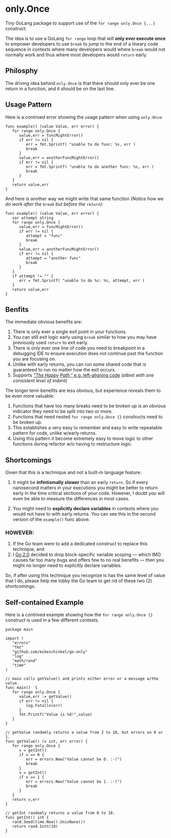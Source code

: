 # only.Once

Tiny GoLang package to support use of the `for range only.Once {...}` construct. 

The idea is to use a GoLang `for range` loop that will **only ever execute once** to empower developers to use `break` to jump to the end of a lineary code sequence in contexts where many developers would where `break` would not normally work and thus where most developers would `return` early.

## Philosphy

The driving idea behind `only.Once` is that there should only ever be one return in a function, and it should be on the last line. 

## Usage Pattern

Here is a contrived error showing the usage pattern when using `only.Once`:

```golang
func example() (value Value, err error) {
   for range only.Once {
      value,err = funcMightError()
      if err != nil {
         err = fmt.Sprintf( "unable to do func: %s, err )
         break
      }
      value,err = anotherFuncMightError()
      if err != nil {
         err = fmt.Sprintf( "unable to do another func: %s, err )
         break
      }
   }
   return value,err
}
```

And here is another way we might write that same function _(Notice how we do work after the `break` but before the `return`):_

```golang
func example() (value Value, err error) {
   var attempt string
   for range only.Once {
      value,err = funcMightError()
      if err != nil {
         attempt = "func"
         break
      }
      value,err = anotherFuncMightError()
      if err != nil {
         attempt = "another func"
         break
      }
   }
   if attempt != "" {
      err = fmt.Sprintf( "unable to do %s: %s, attempt, err )
   }
   return value,err
}
```

## Benfits

The immediate obvious benefits are:

1. There is only ever a single exit point in your functions.
2. You can still exit logic early using `break` similar to how you may have previously used `return` to exit early.
3. There is only ever one line of code you need to breakpoint in a debugging IDE to ensure execution does not continue past the function you are focusing on.
4. Unlike with early returns, you can run some shared code that is guaranteed to run no matter how the exit occurs.
5. Supports [_"The Happy_](https://medium.com/@matryer/line-of-sight-in-code-186dd7cdea88) [_Path,"_ e.g. left-aligning code](https://maelvls.dev/go-happy-line-of-sight/) _(albiet with one consistent level of indent)_

The longer term benefits are less obvious, but experience reveals them to be even more valuable:

1. Functions that have too many breaks need to be broken up is an obvious indicator they need to be split into two or more.
2. Functions that need nested `for range only.Once {}` constructs need to be broken up.
3. This establishes a very easy to remember and easy to write repeatable pattern for code, unlike w/early returns.
4. Using this pattern it become extremely easy to move logic to other functions during refactor w/o having to restructure logic.

## Shortcomings
Given that this is a technique and not a built-in language feature:

1. It might be **infintismally slower** than an early `return`. So if every nanosecond matters in your executions you might be better to return early in the time critical sections of your code. However, I doubt you will even be able to measure the differences in most cases.

2. You might need to **explicitly declare variables** in contexts where you would not have to with early returns. You can see this in the second version of the `example()` func above.

### HOWEVER:

1. If the Go team were to add a dedicated construct to replace this technique, and 
2. I [Go 2.0](https://github.com/golang/go/wiki/Go2) decided to drop block-specific variable scoping — which IMO causes far too many bugs and offers few to no real benefits — then you might no longer need to explicitly declare variables.

So, if after using this technique you recognize is has the same level of value that I do, please help me lobby the Go team to get rid of these two (2) shortcomings.

## Self-contained Example

Here is a contrived example showing how the `for range only.Once {}` construct is used in a few different contexts.

```
package main

import (
   "errors"
   "fmt"
   "github.com/mikeschinkel/go-only"
   "log"
   "math/rand"
   "time"
)

// main calls getValue() and prints either error or a message w/the value.
func main()  {
   for range only.Once {
      value,err := getValue()
      if err != nil {
         log.Fatalln(err)
      }
      fmt.Printf("Value is %d!",value)
   }
}

// getValue randomly returns a value from 2 to 10, but errors on 0 or 1.
func getValue() (v int, err error) {
   for range only.Once {
      v = getInt()
      if v == 0 {
         err = errors.New("Value cannot be 0. :-(")
         break
      }
      v = getInt()
      if v == 1 {
         err = errors.New("Value cannot be 1. :-(")
         break
      }
   }
   return v,err
}

// getInt randomly returns a value from 0 to 10.
func getInt() int {
   rand.Seed(time.Now().UnixNano())
   return rand.Intn(10)
}
````
